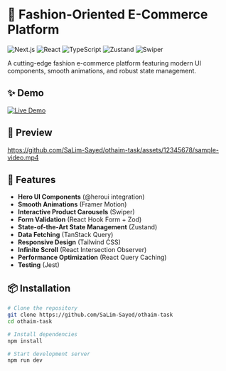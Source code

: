 # 👗 Fashion-Oriented E-Commerce Platform

![Next.js](https://img.shields.io/badge/Next.js-15.2.3-black)
![React](https://img.shields.io/badge/React-19.0.0-blue)
![TypeScript](https://img.shields.io/badge/TypeScript-5.0-blue)
![Zustand](https://img.shields.io/badge/Zustand-5.0.1-lightgrey)
![Swiper](https://img.shields.io/badge/Swiper-11.2.6-yellowgreen)

A cutting-edge fashion e-commerce platform featuring modern UI components, smooth animations, and robust state management.

## ✨ Demo

[![Live Demo](https://img.shields.io/badge/Live_Demo-Access_Now-FF6B6B)](https://othaim-market.vercel.app/)

## 🎥 Preview

https://github.com/SaLim-Sayed/othaim-task/assets/12345678/sample-video.mp4

## 🚀 Features

- **Hero UI Components** (@heroui integration)
- **Smooth Animations** (Framer Motion)
- **Interactive Product Carousels** (Swiper)
- **Form Validation** (React Hook Form + Zod)
- **State-of-the-Art State Management** (Zustand)
- **Data Fetching** (TanStack Query)
- **Responsive Design** (Tailwind CSS)
- **Infinite Scroll** (React Intersection Observer)
- **Performance Optimization** (React Query Caching)
- **Testing** (Jest)

## 📦 Installation

```bash
# Clone the repository
git clone https://github.com/SaLim-Sayed/othaim-task
cd othaim-task

# Install dependencies
npm install

# Start development server
npm run dev
